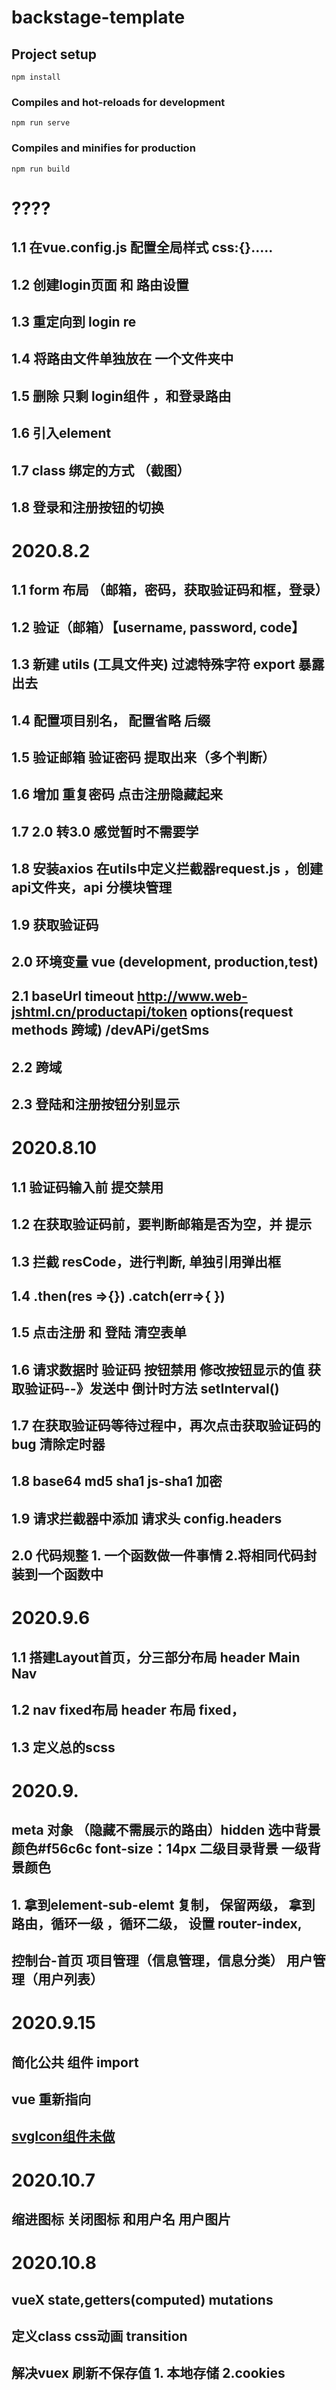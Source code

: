 # backstage-template

## Project setup
```
npm install
```

### Compiles and hot-reloads for development
```
npm run serve
```

### Compiles and minifies for production
```
npm run build
```
# ????
## 1.1 在vue.config.js 配置全局样式  css:{}.....
## 1.2 创建login页面 和 路由设置
## 1.3 重定向到 login   re
## 1.4 将路由文件单独放在 一个文件夹中
## 1.5 删除  只剩 login组件 ，和登录路由
## 1.6 引入element
## 1.7 class 绑定的方式 （截图）
## 1.8 登录和注册按钮的切换

# 2020.8.2
## 1.1 form 布局  （邮箱，密码，获取验证码和框，登录）
## 1.2 验证（邮箱）【username, password, code】
## 1.3 新建 utils (工具文件夹)  过滤特殊字符  export 暴露出去
## 1.4 配置项目别名， 配置省略 后缀
## 1.5 验证邮箱 验证密码 提取出来（多个判断）
## 1.6 增加 重复密码   点击注册隐藏起来
## 1.7 2.0 转3.0 感觉暂时不需要学
## 1.8 安装axios  在utils中定义拦截器request.js ，创建api文件夹，api 分模块管理
## 1.9 获取验证码
## 2.0 环境变量 vue (development, production,test)
## 2.1 baseUrl timeout   http://www.web-jshtml.cn/productapi/token  options(request methods 跨域)  /devAPi/getSms

## 2.2 跨域
## 2.3 登陆和注册按钮分别显示

# 2020.8.10
## 1.1 验证码输入前 提交禁用
## 1.2 在获取验证码前，要判断邮箱是否为空，并 提示
## 1.3 拦截 resCode，进行判断, 单独引用弹出框
## 1.4  .then(res =>{})  .catch(err=>{ })
## 1.5 点击注册  和  登陆 清空表单
## 1.6 请求数据时 验证码 按钮禁用   修改按钮显示的值 获取验证码--》发送中  倒计时方法  setInterval()
## 1.7 在获取验证码等待过程中，再次点击获取验证码的bug  清除定时器
## 1.8 base64 md5 sha1  js-sha1 加密
## 1.9 请求拦截器中添加 请求头 config.headers
## 2.0 代码规整  1. 一个函数做一件事情  2.将相同代码封装到一个函数中

# 2020.9.6
## 1.1 搭建Layout首页，分三部分布局  header   Main   Nav

## 1.2 nav fixed布局  header 布局 fixed，  
## 1.3 定义总的scss

# 2020.9.
## meta 对象  （隐藏不需展示的路由）hidden  选中背景颜色#f56c6c  font-size：14px 二级目录背景  一级背景颜色
## 1. 拿到element-sub-elemt 复制， 保留两级， 拿到路由，循环一级 ，循环二级， 设置 router-index,
##   控制台-首页   项目管理（信息管理，信息分类） 用户管理（用户列表）

# 2020.9.15
## 简化公共 组件 import
## vue 重新指向
## [svgIcon组件未做](https://www.bilibili.com/video/BV1zJ411g7Fx?p=21)

# 2020.10.7

## 缩进图标 关闭图标  和用户名 用户图片

# 2020.10.8
## vueX   state,getters(computed) mutations 
## 定义class css动画 transition
## 解决vuex 刷新不保存值  1. 本地存储  2.cookies 

